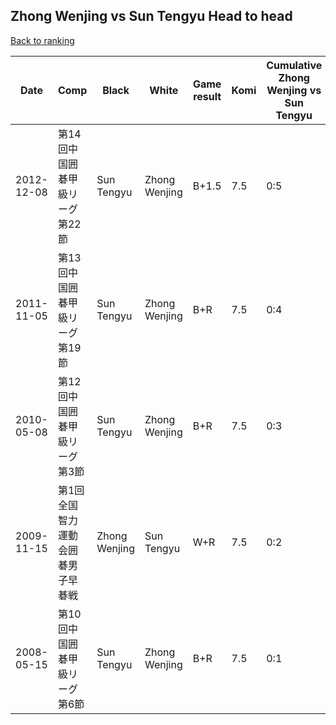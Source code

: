 ## Zhong Wenjing vs Sun Tengyu Head to head

[Back to ranking](../../index.md)




| **Date** | **Comp** | **Black** | **White** | **Game result** | **Komi** | **Cumulative Zhong Wenjing vs Sun Tengyu** | **Zhong Wenjing streak** | **Sun Tengyu streak** | 
| --- | --- | --- | --- | --- | --- | --- | --- | --- |
| 2012-12-08 | 第14回中国囲碁甲級リーグ第22節 | Sun Tengyu | Zhong Wenjing | B+1.5 | 7.5 | 0:5 | 0 | 5 | 
| 2011-11-05 | 第13回中国囲碁甲級リーグ第19節 | Sun Tengyu | Zhong Wenjing | B+R | 7.5 | 0:4 | 0 | 4 | 
| 2010-05-08 | 第12回中国囲碁甲級リーグ第3節 | Sun Tengyu | Zhong Wenjing | B+R | 7.5 | 0:3 | 0 | 3 | 
| 2009-11-15 | 第1回全国智力運動会囲碁男子早碁戦 | Zhong Wenjing | Sun Tengyu | W+R | 7.5 | 0:2 | 0 | 2 | 
| 2008-05-15 | 第10回中国囲碁甲級リーグ第6節 | Sun Tengyu | Zhong Wenjing | B+R | 7.5 | 0:1 | 0 | 1 |




